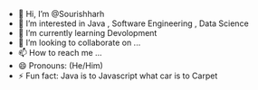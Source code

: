 - 👋 Hi, I’m @Sourishharh
- 👀 I’m interested in Java , Software Engineering , Data Science
- 🌱 I’m currently learning  Devolopment
- 💞️ I’m looking to collaborate on ...
- 📫 How to reach me ...  
- 😄 Pronouns: (He/Him)
- ⚡ Fun fact:  Java is to Javascript what car is to Carpet

<!---
Sourishharh/Sourishharh is a ✨ special ✨ repository because its `README.md` (this file) appears on your GitHub profile.
You can click the Preview link to take a look at your changes.
--->
